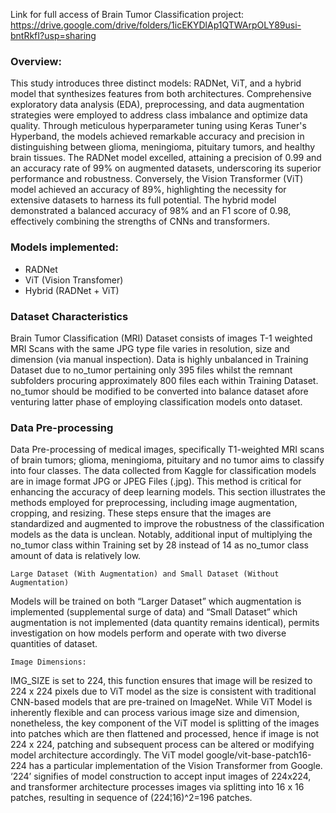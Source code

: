 Link for full access of Brain Tumor Classification project: https://drive.google.com/drive/folders/1icEKYDlAp1QTWArpOLY89usi-bntRkfI?usp=sharing

### Overview:

This study introduces three distinct models: RADNet, ViT, and a hybrid model that synthesizes features from both architectures. Comprehensive exploratory data analysis (EDA), preprocessing, and data augmentation strategies were employed to address class imbalance and optimize data quality. Through meticulous hyperparameter tuning using Keras Tuner's Hyperband, the models achieved remarkable accuracy and precision in distinguishing between glioma, meningioma, pituitary tumors, and healthy brain tissues. The RADNet model excelled, attaining a precision of 0.99 and an accuracy rate of 99% on augmented datasets, underscoring its superior performance and robustness. Conversely, the Vision Transformer (ViT) model achieved an accuracy of 89%, highlighting the necessity for extensive datasets to harness its full potential. The hybrid model demonstrated a balanced accuracy of 98% and an F1 score of 0.98, effectively combining the strengths of CNNs and transformers.

### Models implemented:

- RADNet
- ViT (Vision Transfomer)
- Hybrid (RADNet + ViT)

### Dataset Characteristics

Brain Tumor Classification (MRI) Dataset consists of images T-1 weighted MRI Scans with the same JPG type file varies in resolution, size and dimension (via manual inspection). Data is highly unbalanced in Training Dataset due to no_tumor pertaining only 395 files whilst the remnant subfolders procuring approximately 800 files each within Training Dataset. no_tumor should be modified to be converted into balance dataset afore venturing latter phase of employing classification models onto dataset.

### Data Pre-processing

Data Pre-processing of medical images, specifically T1-weighted MRI scans of brain tumors; glioma, meningioma, pituitary and no tumor aims to classify into four classes. The data collected from Kaggle for classification models are in image format JPG or JPEG Files (.jpg). This method is critical for enhancing the accuracy of deep learning models. This section illustrates the methods employed for preprocessing, including image augmentation, cropping, and resizing. These steps ensure that the images are standardized and augmented to improve the robustness of the classification models as the data is unclean. Notably, additional input of multiplying the no_tumor class within Training set by 28 instead of 14 as no_tumor class amount of data is relatively low.


	Large Dataset (With Augmentation) and Small Dataset (Without Augmentation)
Models will be trained on both “Larger Dataset” which augmentation is implemented (supplemental surge of data) and “Small Dataset” which augmentation is not implemented (data quantity remains identical), permits investigation on how models perform and operate with two diverse quantities of dataset.

	Image Dimensions:
IMG_SIZE is set to 224, this function ensures that image will be resized to 224 x 224 pixels due to ViT model as the size is consistent with traditional CNN-based models that are pre-trained on ImageNet. While ViT Model is inherently flexible and can process various image size and dimension, nonetheless, the key component of the ViT model is splitting of the images into patches which are then flattened and processed, hence if image is not 224 x 224, patching and subsequent process can be altered or modifying model architecture accordingly. The ViT model google/vit-base-patch16-224 has a particular implementation of the Vision Transformer from Google. ‘224’ signifies of model construction to accept input images of 224x224, and transformer architecture processes images via splitting into 16 x 16 patches, resulting in sequence of (224¦16)^2=196 patches.
